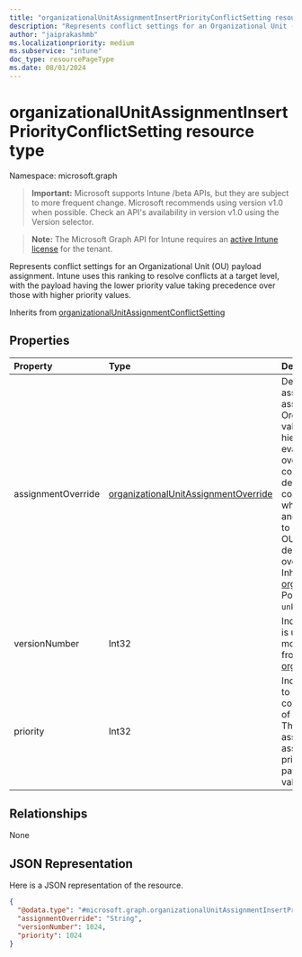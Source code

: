 ```yaml
---
title: "organizationalUnitAssignmentInsertPriorityConflictSetting resource type"
description: "Represents conflict settings for an Organizational Unit (OU) payload assignment. Intune uses this ranking to resolve conflicts at a target level, with the payload having the lower priority value taking precedence over those with higher priority values."
author: "jaiprakashmb"
ms.localizationpriority: medium
ms.subservice: "intune"
doc_type: resourcePageType
ms.date: 08/01/2024
---
```


# organizationalUnitAssignmentInsertPriorityConflictSetting resource type

Namespace: microsoft.graph

> **Important:** Microsoft supports Intune /beta APIs, but they are subject to more frequent change. Microsoft recommends using version v1.0 when possible. Check an API's availability in version v1.0 using the Version selector.

> **Note:** The Microsoft Graph API for Intune requires an [active Intune license](https://go.microsoft.com/fwlink/?linkid=839381) for the tenant.

Represents conflict settings for an Organizational Unit (OU) payload assignment. Intune uses this ranking to resolve conflicts at a target level, with the payload having the lower priority value taking precedence over those with higher priority values.


Inherits from [organizationalUnitAssignmentConflictSetting](../resources/intune-deviceconfig-organizationalunitassignmentconflictsetting.md)

## Properties
|Property|Type|Description|
|:---|:---|:---|
|assignmentOverride|[organizationalUnitAssignmentOverride](../resources/intune-deviceconfig-organizationalunitassignmentoverride.md)|Default is allowed. Indicates if a payload assignment can override the inherited assignments from ancestors in an Organizational Unit (OU) lineage. Possible values are allowed and denied. At a particular hierarchy depth, relative rank order is evaluated first to determine the winner. The override setting is used only to resolve conflicts between ancestors and descendants in a hierarchy. For example, consider a hierarchy with OU1 and OU2, where OU1 is the parent of OU2. If both OU1 and OU2 have allowed, the payload assigned to OU2 can override the payload assigned to OU1. However, if either OU1 or OU2 has denied, the payload assigned to OU1 will override the payload assigned to OU2. Inherited from [organizationalUnitAssignmentConflictSetting](../resources/intune-deviceconfig-organizationalunitassignmentconflictsetting.md). Possible values are: `allowed`, `denied`, `unknown`, `unknownFutureValue`.|
|versionNumber|Int32|Indicates the version of the ConflictSetting. It is updated whenever a conflict setting is modified. Valid values 0 to 5000 Inherited from [organizationalUnitAssignmentConflictSetting](../resources/intune-deviceconfig-organizationalunitassignmentconflictsetting.md)|
|priority|Int32|Indicates the priority of a payload assigned to an OU, conflict area, and override combination. A conflict area is a combination of a management area and platform type. This denotes the relative priority of assignments, with lower-priority assignments having higher priority. The priority is used to resolve conflicts for payloads within the same conflict area. Valid values 1 to 5000|

## Relationships
None

## JSON Representation
Here is a JSON representation of the resource.
<!-- {
  "blockType": "resource",
  "@odata.type": "microsoft.graph.organizationalUnitAssignmentInsertPriorityConflictSetting"
}
-->
``` json
{
  "@odata.type": "#microsoft.graph.organizationalUnitAssignmentInsertPriorityConflictSetting",
  "assignmentOverride": "String",
  "versionNumber": 1024,
  "priority": 1024
}
```
